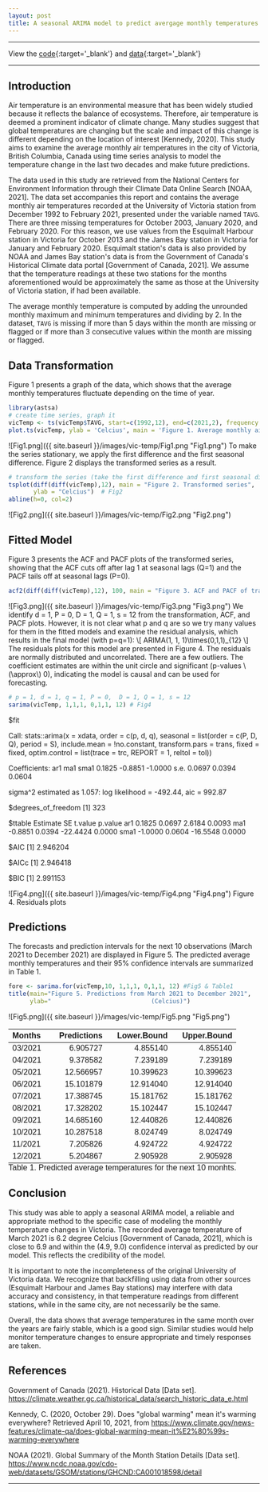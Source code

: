 ```yaml
---
layout: post
title: A seasonal ARIMA model to predict avergage monthly temperatures in Victoria, BC
---
```


****
View the [code](https://github.com/vietdao204/vic-temp/blob/main/main.Rmd){:target='_blank'} and [data](https://github.com/vietdao204/vic-temp/blob/main/data/victemp.csv){:target='_blank'}
****

## Introduction
Air temperature is an environmental measure that has been widely studied because it reflects the balance of ecosystems. Therefore, air temperature is deemed a prominent indicator of climate change. Many studies suggest that global temperatures are changing but the scale and impact of this change is different depending on the location of interest [Kennedy, 2020]. This study aims to examine the average monthly air temperatures in the city of Victoria, British Columbia, Canada using time series analysis to model the temperature change in the last two decades and make future predictions.

The data used in this study are retrieved from the National Centers for Environment Information through their Climate Data Online Search [NOAA, 2021]. The data set accompanies this report and contains the average monthly air temperatures recorded at the University of Victoria station from December 1992 to February 2021, presented under the variable named `TAVG`. There are three missing temperatures for October 2003, January 2020, and February 2020. For this reason, we use values from the Esquimalt Harbour station in Victoria for October 2013 and the James Bay station in Victoria for January and February 2020. Esquimalt station's data is also provided by NOAA and James Bay station's data is from the Government of Canada's Historical Climate data portal [Government of Canada, 2021]. We assume that the temperature readings at these two stations for the months aforementioned would be approximately the same as those at the University of Victoria station, if had been available.

The average monthly temperature is computed by adding the unrounded monthly maximum and minimum temperatures and dividing by 2. In the dataset, `TAVG` is missing if more than 5 days within the month are missing or flagged or if more than 3 consecutive values within the month are missing or flagged.

## Data Transformation
Figure 1 presents a graph of the data, which shows that the average monthly temperatures fluctuate depending on the time of year.
```r
library(astsa)
# create time series, graph it
vicTemp <- ts(vicTemp$TAVG, start=c(1992,12), end=c(2021,2), frequency = 12) 
plot.ts(vicTemp, ylab = 'Celcius', main = 'Figure 1. Average monthly air temperatures in Victoria') # Fig1
```
![Fig1.png]({{ site.baseurl }}/images/vic-temp/Fig1.png "Fig1.png")
To make the series stationary, we apply the first difference and the first seasonal difference. Figure 2 displays the transformed series as a result.
```r
# transform the series (take the first difference and first seasonal difference)
tsplot(diff(diff(vicTemp),12), main = "Figure 2. Transformed series", 
       ylab = "Celcius")  # Fig2
abline(h=0, col=2)
```
![Fig2.png]({{ site.baseurl }}/images/vic-temp/Fig2.png "Fig2.png")

## Fitted Model
Figure 3 presents the ACF and PACF plots of the transformed series, showing that the ACF cuts off after lag 1 at seasonal lags (Q=1) and the PACF tails off at seasonal lags (P=0).
```r
acf2(diff(diff(vicTemp),12), 100, main = "Figure 3. ACF and PACF of transformed series") # Fig3
```
![Fig3.png]({{ site.baseurl }}/images/vic-temp/Fig3.png "Fig3.png")
We identify d = 1, P = 0, D = 1, Q = 1, s = 12 from the transformation, ACF, and PACF plots. However, it is not clear what p and q are so we try many values for them in the fitted models and examine the residual analysis, which results in the final model (with p=q=1): \\[ ARIMA(1, 1, 1)\times(0,1,1)_{12} \\]
The residuals plots for this model are presented in Figure 4. The residuals are normally distributed and uncorrelated. There are a few outliers. The coefficient estimates are within the unit circle and significant (p-values \\(\approx\\) 0), indicating the model is causal and can be used for forecasting. 
```r
# p = 1, d = 1, q = 1, P = 0,  D = 1, Q = 1, s = 12
sarima(vicTemp, 1,1,1, 0,1,1, 12) # Fig4
```
$fit

Call:
stats::arima(x = xdata, order = c(p, d, q), seasonal = list(order = c(P, D, 
    Q), period = S), include.mean = !no.constant, transform.pars = trans, fixed = fixed, 
    optim.control = list(trace = trc, REPORT = 1, reltol = tol))

Coefficients:
         ar1      ma1     sma1
      0.1825  -0.8851  -1.0000
s.e.  0.0697   0.0394   0.0604

sigma^2 estimated as 1.057:  log likelihood = -492.44,  aic = 992.87

$degrees_of_freedom
[1] 323

$ttable
     Estimate     SE  t.value p.value
ar1    0.1825 0.0697   2.6184  0.0093
ma1   -0.8851 0.0394 -22.4424  0.0000
sma1  -1.0000 0.0604 -16.5548  0.0000

$AIC
[1] 2.946204

$AICc
[1] 2.946418

$BIC
[1] 2.991153

![Fig4.png]({{ site.baseurl }}/images/vic-temp/Fig4.png "Fig4.png")
Figure 4. Residuals plots

## Predictions
The forecasts and prediction intervals for the next 10 observations (March 2021 to December 2021) are displayed in Figure 5. The predicted average monthly temperatures and their 95\% confidence intervals are summarized in Table 1.
```r
fore <- sarima.for(vicTemp,10, 1,1,1, 0,1,1, 12) #Fig5 & Table1
title(main="Figure 5. Predictions from March 2021 to December 2021", 
      ylab="                            (Celcius)")
```
![Fig5.png]({{ site.baseurl }}/images/vic-temp/Fig5.png "Fig5.png")

<table class=" lightable-material lightable-striped lightable-hover" style="font-family: &quot;Source Sans Pro&quot;, helvetica, sans-serif; margin-left: auto; margin-right: auto;border-bottom: 0;">
	<thead>
		<tr>
			<th style="text-align:left;">
				Months
			</th>
			<th style="text-align:right;">
				Predictions
			</th>
			<th style="text-align:right;">
				Lower.Bound
			</th>
			<th style="text-align:right;">
				Upper.Bound
			</th>
		</tr>
	</thead>
	<tbody>
		<tr>
			<td style="text-align:left;">
				03/2021
			</td>
			<td style="text-align:right;">
				6.905727
			</td>
			<td style="text-align:right;">
				4.855140
			</td>
			<td style="text-align:right;">
				4.855140
			</td>
		</tr>
		<tr>
			<td style="text-align:left;">
				04/2021
			</td>
			<td style="text-align:right;">
				9.378582
			</td>
			<td style="text-align:right;">
				7.239189
			</td>
			<td style="text-align:right;">
				7.239189
			</td>
		</tr>
		<tr>
			<td style="text-align:left;">
				05/2021
			</td>
			<td style="text-align:right;">
				12.566957
			</td>
			<td style="text-align:right;">
				10.399623
			</td>
			<td style="text-align:right;">
				10.399623
			</td>
		</tr>
		<tr>
			<td style="text-align:left;">
				06/2021
			</td>
			<td style="text-align:right;">
				15.101879
			</td>
			<td style="text-align:right;">
				12.914040
			</td>
			<td style="text-align:right;">
				12.914040
			</td>
		</tr>
		<tr>
			<td style="text-align:left;">
				07/2021
			</td>
			<td style="text-align:right;">
				17.388745
			</td>
			<td style="text-align:right;">
				15.181762
			</td>
			<td style="text-align:right;">
				15.181762
			</td>
		</tr>
		<tr>
			<td style="text-align:left;">
				08/2021
			</td>
			<td style="text-align:right;">
				17.328202
			</td>
			<td style="text-align:right;">
				15.102447
			</td>
			<td style="text-align:right;">
				15.102447
			</td>
		</tr>
		<tr>
			<td style="text-align:left;">
				09/2021
			</td>
			<td style="text-align:right;">
				14.685160
			</td>
			<td style="text-align:right;">
				12.440826
			</td>
			<td style="text-align:right;">
				12.440826
			</td>
		</tr>
		<tr>
			<td style="text-align:left;">
				10/2021
			</td>
			<td style="text-align:right;">
				10.287518
			</td>
			<td style="text-align:right;">
				8.024749
			</td>
			<td style="text-align:right;">
				8.024749
			</td>
		</tr>
		<tr>
			<td style="text-align:left;">
				11/2021
			</td>
			<td style="text-align:right;">
				7.205826
			</td>
			<td style="text-align:right;">
				4.924722
			</td>
			<td style="text-align:right;">
				4.924722
			</td>
		</tr>
		<tr>
			<td style="text-align:left;">
				12/2021
			</td>
			<td style="text-align:right;">
				5.204867
			</td>
			<td style="text-align:right;">
				2.905928
			</td>
			<td style="text-align:right;">
				2.905928
			</td>
		</tr>
	</tbody>
	<tfoot>
		<tr>
			<td style="padding: 0; " colspan="100%">
				<sup></sup> Table 1. Predicted average temperatures for the next 10 monhts.
			</td>
		</tr>
	</tfoot>
</table>

## Conclusion
This study was able to apply a seasonal ARIMA model, a reliable and appropriate method to the specific case of modeling the monthly temperature changes in Victoria. The recorded average temperature of March 2021 is 6.2 degree Celcius [Government of Canada, 2021], which is close to 6.9 and within the (4.9, 9.0) confidence interval as predicted by our model. This reflects the credibility of the model.

It is important to note the incompleteness of the original University of Victoria data. We recognize that backfilling using data from other sources (Esquimalt Harbour and James Bay stations) may interfere with data accuracy and consistency, in that temperature readings from different stations, while in the same city, are not necessarily be the same.

Overall, the data shows that average temperatures in the same month over the years are fairly stable, which is a good sign. Similar studies would help monitor temperature changes to ensure appropriate and timely responses are taken.

## References
Government of Canada (2021). Historical Data [Data set]. <https://climate.weather.gc.ca/historical_data/search_historic_data_e.html>

Kennedy, C. (2020, October 29). Does "global warming" mean it's warming everywhere? Retrieved April 10, 2021, from <https://www.climate.gov/news-features/climate-qa/does-global-warming-mean-it%E2%80%99s-warming-everywhere>

NOAA (2021). Global Summary of the Month Station Details [Data set]. <https://www.ncdc.noaa.gov/cdo-web/datasets/GSOM/stations/GHCND:CA001018598/detail>

****
